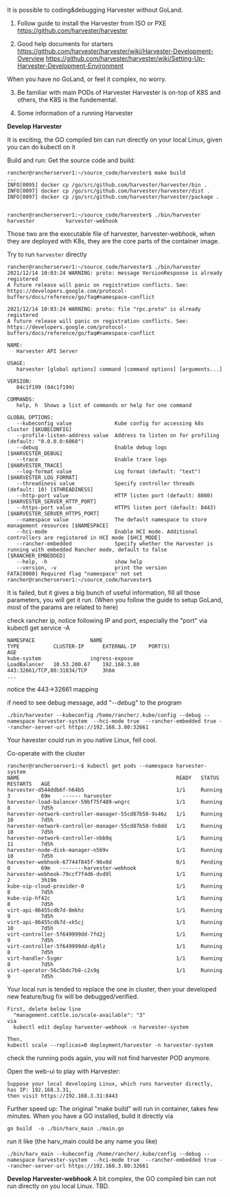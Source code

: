 It is possible to coding&debugging Harvester without GoLand.

1. Follow guide to install the Harvester from ISO or PXE
https://github.com/harvester/harvester

2. Good help documents for starters
https://github.com/harvester/harvester/wiki/Harvester-Development-Overview
https://github.com/harvester/harvester/wiki/Setting-Up-Harvester-Development-Environment

When you have no GoLand, or feel it complex, no worry.


3. Be familiar with main PODs of Harvester
Harvester is on-top of K8S and others, the K8S is the fundemental.

4. Some information of a running Harvester






**Develop Harvester**

It is exciting, the GO compiled bin can run directly on your local Linux, given you can do kubectl on it

Build and run:
Get the source code and build:

```
rancher@rancherserver1:~/source_code/harvester$ make build
...
INFO[0095] docker cp /go/src/github.com/harvester/harvester/bin .
INFO[0097] docker cp /go/src/github.com/harvester/harvester/dist .
INFO[0097] docker cp /go/src/github.com/harvester/harvester/package .


rancher@rancherserver1:~/source_code/harvester$ ./bin/harvester
harvester          harvester-webhook
```
Those two are the executable file of harvester, harvester-webhook, when they are deployed with K8s, they are the core parts of the container image.

Try to run ```harvester``` directly

```
rancher@rancherserver1:~/source_code/harvester$ ./bin/harvester
2021/12/14 10:03:24 WARNING: proto: message VersionResponse is already registered
A future release will panic on registration conflicts. See:
https://developers.google.com/protocol-buffers/docs/reference/go/faq#namespace-conflict

2021/12/14 10:03:24 WARNING: proto: file "rpc.proto" is already registered
A future release will panic on registration conflicts. See:
https://developers.google.com/protocol-buffers/docs/reference/go/faq#namespace-conflict

NAME:
   Harvester API Server

USAGE:
   harvester [global options] command [command options] [arguments...]

VERSION:
   04c1f199 (04c1f199)

COMMANDS:
   help, h  Shows a list of commands or help for one command

GLOBAL OPTIONS:
   --kubeconfig value              Kube config for accessing k8s cluster [$KUBECONFIG]
   --profile-listen-address value  Address to listen on for profiling (default: "0.0.0.0:6060")
   --debug                         Enable debug logs [$HARVESTER_DEBUG]
   --trace                         Enable trace logs [$HARVESTER_TRACE]
   --log-format value              Log format (default: "text") [$HARVESTER_LOG_FORMAT]
   --threadiness value             Specify controller threads (default: 10) [$THREADINESS]
   --http-port value               HTTP listen port (default: 8080) [$HARVESTER_SERVER_HTTP_PORT]
   --https-port value              HTTPS listen port (default: 8443) [$HARVESTER_SERVER_HTTPS_PORT]
   --namespace value               The default namespace to store management resources [$NAMESPACE]
   --hci-mode                      Enable HCI mode. Additional controllers are registered in HCI mode [$HCI_MODE]
   --rancher-embedded              Specify whether the Harvester is running with embedded Rancher mode, default to false [$RANCHER_EMBEDDED]
   --help, -h                      show help
   --version, -v                   print the version
FATA[0000] Required flag "namespace" not set
rancher@rancherserver1:~/source_code/harvester$

```

It is failed, but it gives a big bunch of useful information, fill all those parameters, you will get it run.
(When you follow the guide to setup GoLand, most of the params are related to here)


check rancher ip, notice following IP and port, especially the "port"
 via kubectl get service -A
```
NAMESPACE                  NAME                                          TYPE           CLUSTER-IP      EXTERNAL-IP    PORT(S)                        AGE
kube-system                ingress-expose                                LoadBalancer   10.53.200.67    192.168.3.80   443:32661/TCP,80:31834/TCP     3h6m
...
```
notice the 443->32661 mapping


if need to see debug message, add "--debug" to the program
```
./bin/harvester --kubeconfig /home/rancher/.kube/config --debug --namespace harvester-system  --hci-mode true  --rancher-embedded true --rancher-server-url https://192.168.3.80:32661
```
Your havester could run in you native Linux, fell cool.

Co-operate with the cluster
```
rancher@rancherserver1:~$ kubectl get pods --namespace harvester-system
NAME                                                   READY   STATUS    RESTARTS   AGE
harvester-d544ddb6f-h64b5                              1/1     Running   3          69m    ------ harvester
harvester-load-balancer-59bf75f489-wngrc               1/1     Running   8          7d5h
harvester-network-controller-manager-55cd87b58-9s46z   1/1     Running   10         7d5h
harvester-network-controller-manager-55cd87b58-fn8dd   1/1     Running   10         7d5h
harvester-network-controller-nbb9q                     1/1     Running   11         7d5h
harvester-node-disk-manager-n569v                      1/1     Running   10         7d5h
harvester-webhook-67744f845f-96v8d                     0/1     Pending   0          69m   --------harvester-webhook
harvester-webhook-79ccf7f4d6-dvd9l                     1/1     Running   2          3h19m
kube-vip-cloud-provider-0                              1/1     Running   8          7d5h
kube-vip-hf42c                                         1/1     Running   8          7d5h
virt-api-86455cdb7d-8mkhz                              1/1     Running   9          7d5h
virt-api-86455cdb7d-xk5cj                              1/1     Running   10         7d5h
virt-controller-5f649999dd-7fd2j                       1/1     Running   9          7d5h
virt-controller-5f649999dd-dp9lz                       1/1     Running   8          7d5h
virt-handler-5sgmr                                     1/1     Running   8          7d5h
virt-operator-56c5bdc7b8-c2s9g                         1/1     Running   9          7d5h
```

Your local run is tended to replace the one in cluster, then your developed new feature/bug fix will be debugged/verified.
```
First, delete below line
  "management.cattle.io/scale-available": "3"
via
  kubectl edit deploy harvester-webhook -n harvester-system

Then,
kubectl scale --replicas=0 deployment/harvester -n harvester-system
```
check the running pods again, you will not find harvester POD anymore.

Open the web-ui to play with Harvester:
```
Suppose your local developing Linux, which runs harvester directly, has IP: 192.168.3.31,
then visit https://192.168.3.31:8443 
```

Further speed up:
The original "make build" will run in container, takes few minutes.
When you have a GO installed, build it directly via
```
go build  -o ./bin/harv_main ./main.go
```
run it like  (the harv_main could be any name you like)
```
./bin/harv_main --kubeconfig /home/rancher/.kube/config --debug --namespace harvester-system  --hci-mode true  --rancher-embedded true --rancher-server-url https://192.168.3.80:32661
```



**Develop Harvester-webhook**
A bit complex, the GO compiled bin can not run directly on you local Linux.
TBD.
